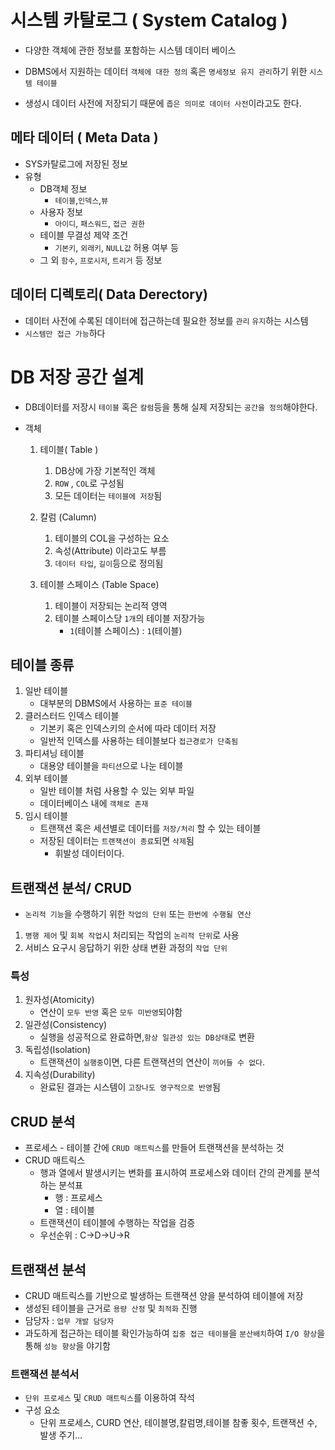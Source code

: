 # 시스템 카탈로그 ( System Catalog )

- 다양한 객체에 관한 정보를 포함하는 시스템 데이터 베이스

- DBMS에서 지원하는 데이터 `객체에 대한 정의` 혹은 `명세정보 유지 관리`하기 위한 `시스템 테이블`

- 생성시 데이터 사전에 저장되기 때문에 `좁은 의미로 데이터 사전`이라고도 한다.

## 메타 데이터 ( Meta Data )

- SYS카탈로그에 저장된 정보
- 유형
  - DB객체 정보
    - `테이블`,`인덱스`,`뷰`
  - 사용자 정보
    - `아이디`, `패스워드`, `접근 권한`
  - 테이블 무결성 제약 조건
    - `기본키`, `외래키`, `NULL값` 허용 여부 등
  - 그 외
    `함수`, `프로시저`, `트리거` 등 정보

## 데이터 디렉토리( Data Derectory)

- 데이터 사전에 수록된 데이터에 접근하는데 필요한 정보를 `관리` `유지`하는 시스템
- `시스템만 접근 가능`하다

# DB 저장 공간 설계

- DB데이터를 저장시 `테이블` 혹은 `칼럼`등을 통해 실제 저장되는 `공간을 정의`해야한다.

- 객체

  1. 테이블( Table )

     1. DB상에 가장 기본적인 객체
     2. `ROW` , `COL`로 구성됨
     3. 모든 데이터는 `테이블에 저장`됨

  2. 칼럼 (Calumn)
     1. 테이블의 COL을 구성하는 요소
     2. 속성(Attribute) 이라고도 부름
     3. `데이터 타입`, `길이`등으로 정의됨
  3. 테이블 스페이스 (Table Space)
     1. 테이블이 저장되는 논리적 영역
     2. 테이블 스페이스당 `1개`의 테이블 저장가능
        - `1`(테이블 스페이스) : `1`(테이블)

## 테이블 종류

1. 일반 테이블
   - 대부분의 DBMS에서 사용하는 `표준 테이블`
2. 클러스터드 인덱스 테이블
   - 기본키 혹은 인덱스키의 순서에 따라 데이터 저장
   - 일반적 인덱스를 사용하는 테이블보다 `접근경로가 단축됨`
3. 파티셔닝 테이블
   - 대용양 테이블을 `파티션`으로 나눈 테이블
4. 외부 테이블
   - 일반 테이블 처럼 사용할 수 있는 외부 파일
   - 데이터베이스 내에 `객체로 존재`
5. 임시 테이블
   - 트랜잭션 혹은 세션별로 데이터를 `저장/처리` 할 수 있는 테이블
   - 저장된 데이터는 `트랜잭션이 종료`되면 `삭제`됨
     - 휘발성 데이터이다.

## 트랜잭션 분석/ CRUD

- `논리적 기능`을 수행하기 위한 `작업의 단위` 또는 `한번에 수행될 연산`

1. `병행 제어` 및 `회복 작업`시 처리되는 작업의 `논리적 단위`로 사용
2. 서비스 요구시 응답하기 위한 상태 변환 과정의 `작업 단위`

### 특성

1. 원자성(Atomicity)
   - 연산이 `모두 반영` 혹은 `모두 미반영`되야함
2. 일관성(Consistency)
   - 실행을 성공적으로 완료하면,`항상 일관성 있는 DB상태`로 변환
3. 독립성(Isolation)
   - 트랜잭션이 `실행중`이면, 다른 트랜잭션의 연산이 `끼어들 수 없다`.
4. 지속성(Durability)
   - 완료된 결과는 시스템이 `고장나도 영구적으로 반영`됨

## CRUD 분석

- 프로세스 - 테이블 간에 `CRUD 매트릭스`를 만들어 트랜잭션을 분석하는 것
- CRUD 매트릭스
  - 행과 열에서 발생시키는 변화를 표시하여 프로세스와 데이터 간의 관계를 분석하는 분석표
    - 행 : 프로세스
    - 열 : 테이블
  - 트랜잭션이 테이블에 수행하는 작업을 검증
  - 우선순위 : C->D->U->R

## 트랜잭션 분석

- CRUD 매트릭스를 기반으로 발생하는 트랜잭션 양을 분석하여 테이블에 저장
- 생성된 테이블을 근거로 `용량 산정` 및 `최적화` 진행
- 담당자 : `업무 개발 담당자`
- 과도하게 접근하는 테이블 확인가능하여 `집중 접근 테이블`을 `분산배치`하여 `I/O 향상`을 통해 `성능 향상`을 야기함

### 트랜잭션 분석서

- `단위 프로세스` 및 `CRUD 매트릭스`를 이용하여 작석
- 구성 요소
  - 단위 프로세스, CURD 연산, 테이블명,칼럼명,테이블 참좋 횟수, 트랜잭션 수, 발생 주기...
